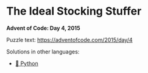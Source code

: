 # The Ideal Stocking Stuffer

**Advent of Code: Day 4, 2015**

Puzzle text: <https://adventofcode.com/2015/day/4>

Solutions in other languages:

- [🐍 Python](../../../../python/2015/04_the_ideal_stocking_stuffer/README.md)
